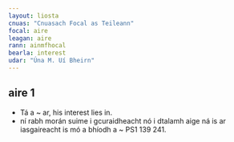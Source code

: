 ```yaml
---
layout: liosta
cnuas: "Cnuasach Focal as Teileann"
focal: aire
leagan: aire
rann: ainmfhocal
bearla: interest
udar: "Úna M. Uí Bheirn"
---
```


## aire 1 

* Tá a ~ ar, his interest lies in. 
* ní rabh morán suime i gcuraidheacht nó 
i dtalamh aige ná is ar iasgaireacht is mó 
a bhíodh a ~ PS1 139 241.
